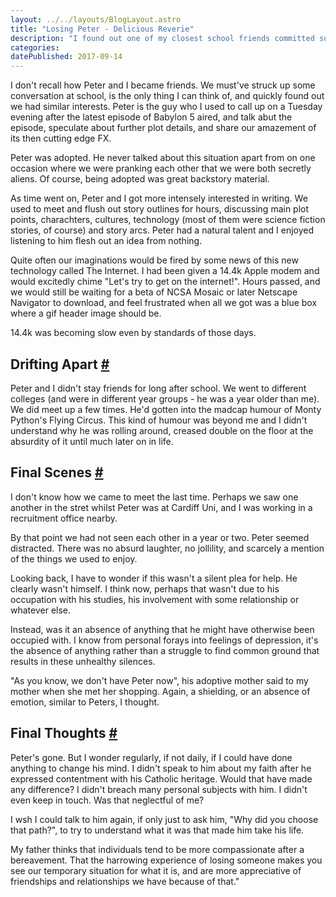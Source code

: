 ```yaml
---
layout: ../../layouts/BlogLayout.astro
title: "Losing Peter - Delicious Reverie"
description: "I found out one of my closest school friends committed suicide recently."
categories:
datePublished: 2017-09-14
---
```

I don't recall how Peter and I became friends. We must've struck up some conversation at school, is the only thing I can think of, and quickly found out we had similar interests. Peter is the guy who I used to call up on a Tuesday evening after the latest episode of Babylon 5 aired, and talk abut the episode, speculate about further plot details, and share our amazement of its then cutting edge FX.

Peter was adopted. He never talked about this situation apart from on one occasion where we were pranking each other that we were both secretly aliens. Of course, being adopted was great backstory material.

As time went on, Peter and I got more intensely interested in writing. We used to meet and flush out story outlines for hours, discussing main plot points, charachters, cultures, technology (most of them were science fiction stories, of course) and story arcs. Peter had a natural talent and I enjoyed listening to him flesh out an idea from nothing.

Quite often our imaginations would be fired by some news of this new technology called The Internet. I had been given a 14.4k Apple modem and would excitedly chime "Let's try to get on the internet!". Hours passed, and we would still be waiting for a beta of NCSA Mosaic or later Netscape Navigator to download, and feel frustrated when all we got was a blue box where a gif header image should be.

14.4k was becoming slow even by standards of those days.

## Drifting Apart [#](https://deliciousreverie.co.uk/posts/losing-peter/#drifting-apart)

Peter and I didn't stay friends for long after school. We went to different colleges (and were in different year groups - he was a year older than me). We did meet up a few times. He'd gotten into the madcap humour of Monty Python's Flying Circus. This kind of humour was beyond me and I didn't understand why he was rolling around, creased double on the floor at the absurdity of it until much later on in life.

## Final Scenes [#](https://deliciousreverie.co.uk/posts/losing-peter/#final-scenes)

I don't know how we came to meet the last time. Perhaps we saw one another in the stret whilst Peter was at Cardiff Uni, and I was working in a recruitment office nearby.

By that point we had not seen each other in a year or two. Peter seemed distracted. There was no absurd laughter, no jollility, and scarcely a mention of the things we used to enjoy.

Looking back, I have to wonder if this wasn't a silent plea for help. He clearly wasn't himself. I think now, perhaps that wasn't due to his occupation with his studies, his involvement with some relationship or whatever else.

Instead, was it an absence of anything that he might have otherwise been occupied with. I know from personal forays into feelings of depression, it's the absence of anything rather than a struggle to find common ground that results in these unhealthy silences.

"As you know, we don't have Peter now", his adoptive mother said to my mother when she met her shopping. Again, a shielding, or an absence of emotion, similar to Peters, I thought.

## Final Thoughts [#](https://deliciousreverie.co.uk/posts/losing-peter/#final-thoughts)

Peter's gone. But I wonder regularly, if not daily, if I could have done anything to change his mind. I didn't speak to him about my faith after he expressed contentment with his Catholic heritage. Would that have made any difference? I didn't breach many personal subjects with him. I didn't even keep in touch. Was that neglectful of me?

I wsh I could talk to him again, if only just to ask him, "Why did you choose that path?", to try to understand what it was that made him take his life.

My father thinks that individuals tend to be more compassionate after a bereavement. That the harrowing experience of losing someone makes you see our temporary situation for what it is, and are more appreciative of friendships and relationships we have because of that."